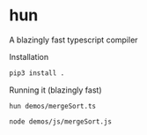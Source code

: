 # hun

A blazingly fast typescript compiler

Installation
```bash
pip3 install .
```

Running it (blazingly fast)
```
hun demos/mergeSort.ts

node demos/js/mergeSort.js
```
